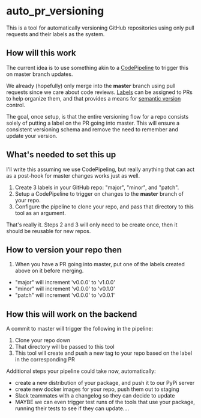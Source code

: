 # auto_pr_versioning
This is a tool for automatically versioning GitHub repositories using only
pull requests and their labels as the system.

## How will this work
The current idea is to use something akin to a
[CodePipeline](https://aws.amazon.com/codepipeline/) to trigger
this on master branch updates.

We already (hopefully) only merge into the **master** branch using pull
requests since we care about code reviews.
[Labels](https://help.github.com/articles/creating-a-label/) can
be assigned to PRs to help organize them, and that provides a means for 
[semantic version](https://semver.org) control.

The goal, once setup, is that the entire versioning flow for a repo consists
solely of putting a label on the PR going into master. This will ensure a
consistent versioning schema and remove the need to remember and update your
version.

## What's needed to set this up
I'll write this assuming we use CodePipeling, but really anything that can
act as a post-hook for master changes works just as well.

1. Create 3 labels in your GitHub repo: "major", "minor", and "patch".
2. Setup a CodePipeline to trigger on changes to the **master** branch of
your repo.
3. Configure the pipeline to clone your repo, and pass that directory to 
this tool as an argument.

That's really it. Steps 2 and 3 will only need to be create once, then it
should be reusable for new repos.

## How to version your repo then

1. When you have a PR going into master, put one of the labels created
above on it before merging.
  * "major" will increment 'v0.0.0' to 'v1.0.0'
  * "minor" will increment 'v0.0.0' to 'v0.1.0'
  * "patch" will increment 'v0.0.0' to 'v0.0.1'
  
## How this will work on the backend
A commit to master will trigger the following in the pipeline:

1. Clone your repo down
2. That directory will be passed to this tool
3. This tool will create and push a new tag to your repo based on the 
label in the corresponding PR

Additional steps your pipeline could take now, automatically:
* create a new distribution of your package, and push it to our PyPi
server
* create new docker images for your repo, push them out to staging
* Slack teammates with a changelog so they can decide to update
* MAYBE we can even trigger test runs of the tools that use your package,
running their tests to see if they can update.... 